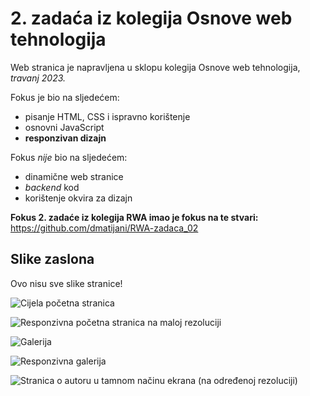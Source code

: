 # 2. zadaća iz kolegija Osnove web tehnologija

Web stranica je napravljena u sklopu kolegija Osnove web tehnologija, _travanj 2023._

Fokus je bio na sljedećem:
- pisanje HTML, CSS i ispravno korištenje
- osnovni JavaScript
- **responzivan dizajn**

Fokus _nije_ bio na sljedećem:
- dinamične web stranice
- _backend_ kod
- korištenje okvira za dizajn

**Fokus 2. zadaće iz kolegija RWA imao je fokus na te stvari:** https://github.com/dmatijani/RWA-zadaca_02

## Slike zaslona

Ovo nisu sve slike stranice!

![Cijela početna stranica](https://github.com/dmatijani/OWT-zadaca_02/assets/126497251/1ea57cb9-2f8e-4101-9eec-1f3f127840c3)

![Responzivna početna stranica na maloj rezoluciji](https://github.com/dmatijani/OWT-zadaca_02/assets/126497251/a532e3c7-f300-44b3-98f6-45f853f89f48)

![Galerija](https://github.com/dmatijani/OWT-zadaca_02/assets/126497251/23175c2a-77da-4240-a953-b0426f08bdf9)

![Responzivna galerija](https://github.com/dmatijani/OWT-zadaca_02/assets/126497251/9f9a096d-cae3-479e-9eeb-4f42578018c2)

![Stranica o autoru u tamnom načinu ekrana (na određenoj rezoluciji)](https://github.com/dmatijani/OWT-zadaca_02/assets/126497251/4b5f6db1-375d-4293-92b3-2aecab9b5589)
